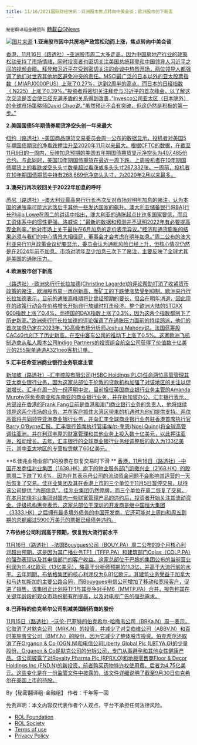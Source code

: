 ```yaml
---
title: 11/16/2021国际财经快讯：亚洲股市焦点转向中美会谈；欧洲股市创下新高
---
```

`秘密翻译组金融团队` [轉載自GNews](https://gnews.org/zh-hans/1669266/)

![](https://assets.gnews.org/wp-content/uploads/2021/11/图片1-72.png)[图片来源](https://www.reuters.com/)
**1.亚洲股市因中共房地产政策松动而上涨，焦点转向中美会谈**

[香港，11月16日（路透社）–亚洲股市周二大多走高，因为中国房地产行业的政策松动支持了市场情绪，同时投资者也密切关注美国总统拜登和中国领导人习近平之间的视频会晤。拜登和习近平在受到密切关注的会谈中热烈开场，两位领导人都强调了他们对世界其他地区避免冲突的责任。MSCI最广泛的日本以外的亚太股票指数（.MIAPJ0000PUS）上涨了0.27%，达到2周半的高点，而日本的日经指数（.N225）上涨了0.39%。”投资者将密切关注拜登与习近平的首次峰会，以了解这次交流是否会使已经充满矛盾的关系得到改善，”Invesco公司亚太区（日本除外）的全球市场策略师David Chao说。”虽然预计不会有突破，但这仍然是积极的第一步。”](https://www.reuters.com/business/global-markets-wrapup-1-2021-11-16/)

**2.美国国债5年期债券期货净空头创一年来最大**

[纽约（路透社）–美国商品期货交易委员会周一公布的数据显示，投机者对美国5年期国债期货的净看跌押注升至2020年11月以来最大。根据CFTC的数据，在截至11月9日的一周内，反映加息预期的美国五年期国债期货显示净空头为407,485份合约。与此同时，美国10年期国债期货在最近一周下跌。上周投机者在10年期国债期货上的看跌或空头头寸数量超过看涨或多头头寸267,332张。一周前，投机者在10年期国债期货中持有268,669份净空头头寸，为2020年2月以来最多。](https://www.oann.com/u-s-treasury-5-year-note-futures-net-shorts-hit-largest-in-a-year-cftc-data/)

**3.澳央行再次驳回关于2022年加息的呼吁**

[悉尼（路透社）–澳大利亚最高央行行长再次反对市场对明年加息的赌注，认为本国的通胀率可能远远落后于其他一些发达国家的飙升。澳大利亚储备银行(RBA)行长Philip Lowe在周二的讲话中指出，澳大利亚的通胀起点比许多国家要低，而且工资体系中的惯性更强。洛威说：”最新的数据和预测并不证明2022年有必要提高现金利率，”他对市场上关于最快在6月加息的定价表示异议。”经济和通货膨胀的结果必须与我们的中心情景大相径庭，董事会才会考虑在明年加息。”周二公布的澳大利亚央行11月政策会议纪要显示，委员会认为通胀风险已经上升，但核心情况仍然是在2024年前不加息。市场对明年至少加息三次下了赌注，主要反映了全球尤其是美国的通胀压力。](https://www.oann.com/australias-central-bank-again-dismisses-calls-for-2022-rate-hike/)

**4.欧洲股市创下新高**

[（路透社）–欧洲央行行长拉加德(Christine Lagarde)的评论帮助打消了收紧货币政策的赌注，欧洲股市周一再创新高，而矿工的下跌使涨势受到抑制。欧洲央行行长拉加德表示，目前的通胀高峰期将比曾经预期的要长，但会在明年消退，因此现在的政策行动会在价格增长开始自行放缓时打击经济。整个欧洲大陆的STOXX 600指数上涨了0.4%，而德国的DAX指数上涨了0.3%，因为这两个指数都创下了历史新高。”欧洲央行行长拉加德的评论强调了在通胀压力面前的持续鸽派，他们的首次加息仍定在2023年，”IG高级市场分析师Joshua Mahony说。法国蓝筹股CAC40也创下了历史新高，在空中客车公司的推动下上涨了0.5%。这家欧洲飞机制造商从私人股本公司Indigo Partners的投资组合航空公司获得了价值数十亿美元的255架单通道A321neo客机订单。](https://www.oann.com/oil-stocks-power-europes-stoxx-600-to-record-highs/)

**5.汇丰任命亚洲商业银行业务联席主管**

[新加坡（路透社）–汇丰控股有限公司(HSBC Holdings PLC)任命两位高管管理其亚太商业银行业务，因为这家总部位于伦敦的贷款机构加强了对该地区的关注以促进增长。汇丰在周一的一份声明中说，目前担任英国商业银行业务主管的Amanda Murphy将负责南亚和东南亚的商业银行业务，并在新加坡办公。汇丰银行表示，总部设在香港的Frank Fang目前是香港和澳门商业银行业务的负责人，他将继续领导这两个市场的业务，并在客户抓住大湾区带来的机遇时为他们提供支持。两位高管将共同领导亚洲商业银行业务，并向汇丰全球商业银行业务驻香港首席执行官Barry O’Byrne汇报。汇丰银行首席执行官诺埃尔-奎恩(Noel Quinn)将全球高管调往亚洲，并在利润丰厚的财富管理和其他业务上投入数十亿美元，以此押注亚洲，推动增长。去年，汇丰银行的全球商业银行业务经调整后的收入为133亿美元，其中亚太地区的专营权贡献了60亿美元。](https://www.oann.com/hsbc-names-co-heads-for-asia-commercial-banking-business/)

**6.佳兆业物业部门的股票在恢复交易时下滑
**
[香港，11月16日（路透社）–中国开发商佳兆业集团（1638.HK）旗下的物业服务部门凯撒兴业（2168.HK）的股票周二下跌了10.6%，因为在其表示母公司的流动资金问题不会影响其运营的一天后恢复了交易。佳兆业集团及其在香港上市的三个单位于11月5日暂停交易，以待该公司提供 “内部信息”。佳兆业集团仍然停牌，而三个单位在周二恢复了交易。在本月初佳兆业集团对国内一些财富管理产品的违约后，投资者开始关注其流动资金。评级机构惠誉表示，这家总部位于深圳的开发商是继中国恒大集团（3333.HK）之后拥有最多境外债务的中国开发商，它还可能对上周四和周五到期的总额超过5900万美元的票据已经债务违约。](https://www.reuters.com/business/shares-property-services-unit-china-developer-kaisa-set-slide-trading-resumes-2021-11-16/)

**7.布依格公司利润高于预期，恢复到大流行前水平**

[11月16日（路透社）–法国Bouygues公司（BOUY.PA）周二公布的9个月核心利润超出预期，这是因为其广播业务TF1（TFFP.PA）和建筑部门Colas（COLP.PA）的强劲表现以及其电信部门的客户收益。这家总部位于巴黎的集团公布的当前营业利润为11.4亿欧元（13亿美元），略高于分析师预期的11.3亿，并高于大流行前的水平。去年同期，布依格集团的核心利润仅为6.81亿欧元。其建筑业务受益于加拿大和马达加斯加的主要公路合同，而Bouygues电信公司增加了移动和宽带客户，促进了销售。该集团正计划将TF1与其竞争对手M6（MMTP.PA）合并，报告称其在关键年龄段的观众市场份额有所提高，以及对电视广告的强劲需求。](https://www.reuters.com/business/bouygues-profit-tops-estimates-returns-pre-pandemic-levels-2021-11-16/)

**8.巴菲特的伯克希尔公司削减美国制药商的股份**

[11月15日（路透社）–沃伦-巴菲特的伯克希尔-哈撒韦公司（BRKa.N）周一表示，它取消了对默克公司（MRK.N）的投资，并减少了对艾伯维公司（ABBV.N）和百时美施贵宝公司（BMY.N）的股份，因为它减少了整体股市投资。伯克希尔还取消了在Organon & Co (OGN.N)和电信公司Liberty Global Plc (LBTYA.O)的少量股份，Organon & Co是默克公司的分拆公司，专门从事避孕和其他女性健康产品。该公司披露了对Royalty Pharma Plc (RPRX.O)和地板零售商Floor & Decor Holdings Inc (FND.N)的新投资，前者购买药物特许权使用费，后者为4.75亿美元。这些变化是在一份监管文件中披露的，该文件详细说明了截至9月30日伯克希尔在美国上市的持股。](https://www.reuters.com/business/finance/buffetts-berkshire-cuts-stakes-us-drugmakers-invests-drug-royalty-company-2021-11-15/)

By【秘密翻译组-金融组】
作者：千年等一回

 

免责声明：本文内容仅代表作者个人观点，平台不承担任何法律风险。

- [ROL Foundation](https://rolfoundation.org/)
- [ROL Society](https://rolsociety.org/)
- [Terms of use](https://gnews.org/terms-of-use-3/)
- [Privacy Policy](https://gnews.org/privacy-policy/)
